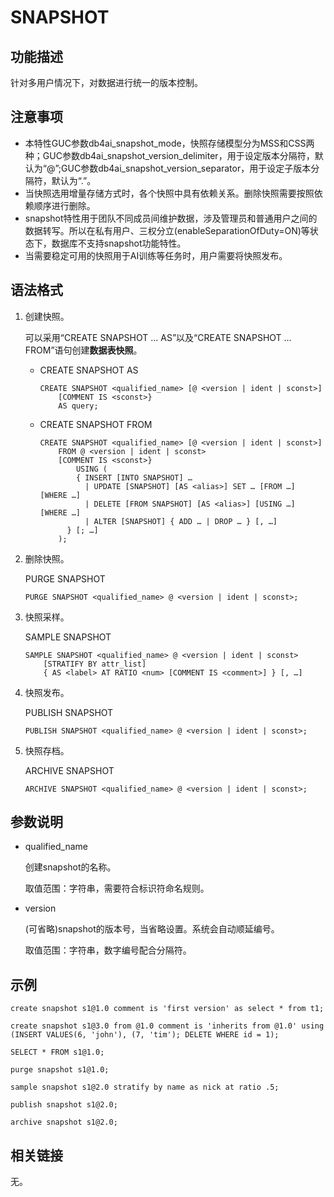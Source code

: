 # SNAPSHOT<a name="ZH-CN_TOPIC_0000001163839469"></a>

## 功能描述<a name="section1590014447254"></a>

针对多用户情况下，对数据进行统一的版本控制。

## 注意事项<a name="section1427744717250"></a>

-   本特性GUC参数db4ai\_snapshot\_mode，快照存储模型分为MSS和CSS两种；GUC参数db4ai\_snapshot\_version\_delimiter，用于设定版本分隔符，默认为“@”;GUC参数db4ai\_snapshot\_version\_separator，用于设定子版本分隔符，默认为“.”。
-   当快照选用增量存储方式时，各个快照中具有依赖关系。删除快照需要按照依赖顺序进行删除。
-   snapshot特性用于团队不同成员间维护数据，涉及管理员和普通用户之间的数据转写。所以在私有用户、三权分立\(enableSeparationOfDuty=ON\)等状态下，数据库不支持snapshot功能特性。
-   当需要稳定可用的快照用于AI训练等任务时，用户需要将快照发布。

## 语法格式<a name="section1452716494253"></a>

1.  创建快照。

    可以采用“CREATE SNAPSHOT … AS”以及“CREATE SNAPSHOT … FROM”语句创建**数据表快照**。

    -   CREATE SNAPSHOT AS

        ```
        CREATE SNAPSHOT <qualified_name> [@ <version | ident | sconst>]
            [COMMENT IS <sconst>}
            AS query;
        ```

    -   CREATE SNAPSHOT FROM

        ```
        CREATE SNAPSHOT <qualified_name> [@ <version | ident | sconst>]
            FROM @ <version | ident | sconst>
            [COMMENT IS <sconst>}
                USING (
                { INSERT [INTO SNAPSHOT] …
                  | UPDATE [SNAPSHOT] [AS <alias>] SET … [FROM …] [WHERE …]
                  | DELETE [FROM SNAPSHOT] [AS <alias>] [USING …] [WHERE …]
                  | ALTER [SNAPSHOT] { ADD … | DROP … } [, …]
              } [; …]
            );
        ```

2.  删除快照。

    PURGE SNAPSHOT

    ```
    PURGE SNAPSHOT <qualified_name> @ <version | ident | sconst>;
    ```

3.  快照采样。

    SAMPLE SNAPSHOT

    ```
    SAMPLE SNAPSHOT <qualified_name> @ <version | ident | sconst>
        [STRATIFY BY attr_list]
        { AS <label> AT RATIO <num> [COMMENT IS <comment>] } [, …]
    ```

4.  快照发布。

    PUBLISH SNAPSHOT

    ```
    PUBLISH SNAPSHOT <qualified_name> @ <version | ident | sconst>;
    ```

5.  快照存档。

    ARCHIVE SNAPSHOT

    ```
    ARCHIVE SNAPSHOT <qualified_name> @ <version | ident | sconst>;
    ```


## 参数说明<a name="section319555514251"></a>

-   qualified\_name

    创建snapshot的名称。

    取值范围：字符串，需要符合标识符命名规则。

-   version

    \(可省略\)snapshot的版本号，当省略设置。系统会自动顺延编号。

    取值范围：字符串，数字编号配合分隔符。


## 示例<a name="section3170957142519"></a>

```
create snapshot s1@1.0 comment is 'first version' as select * from t1;
```

```
create snapshot s1@3.0 from @1.0 comment is 'inherits from @1.0' using (INSERT VALUES(6, 'john'), (7, 'tim'); DELETE WHERE id = 1);
```

```
SELECT * FROM s1@1.0;
```

```
purge snapshot s1@1.0;
```

```
sample snapshot s1@2.0 stratify by name as nick at ratio .5;
```

```
publish snapshot s1@2.0;
```

```
archive snapshot s1@2.0;
```

## 相关链接<a name="section2051314595253"></a>

无。
